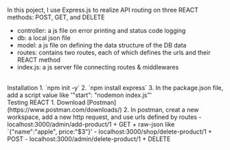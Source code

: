 In this poject, I use Express.js to realize API routing on three REACT methods: POST, GET, and DELETE
- controller: a js file on error printing and status code logging
- db: a local json file 
- model: a js file on defining the data structure of the DB data
- routes: contains two routes, each of which defines the urls and their REACT method
- index.js: a js server file connecting routes & middlewares

<br>
Installation
1. `npm init -y`
2. `npm install express`
3. In the package.json file, add a script value like '"start": "nodemon index.js"'
<br>
Testing REACT
1. Download [Postman] (https://www.postman.com/downloads/)
2. In postman, creat a new workspace, add a new http request, and use urls defined by routes
- localhost:3000/admin/add-product/1 + GET + raw-json like `{"name":"apple", price:"$3"}'
- localhost:3000/shop/delete-product/1 + POST 
- localhost:3000/admin/delete-product/1 + DELETE